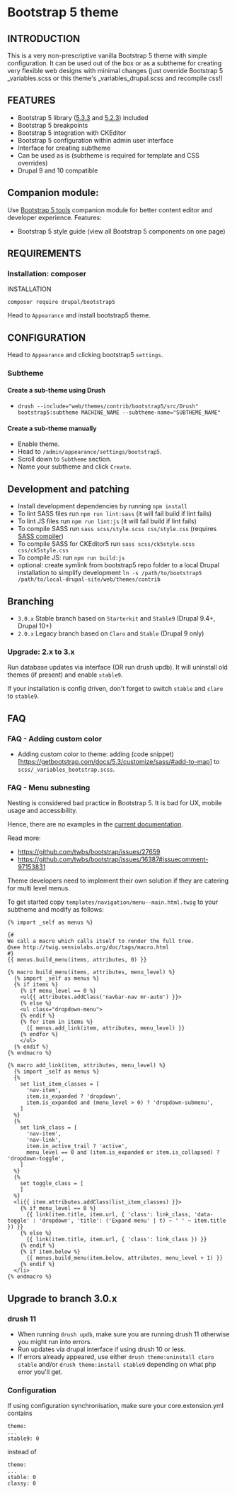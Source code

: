 # Bootstrap 5 theme

## INTRODUCTION

This is a very non-prescriptive vanilla Bootstrap 5 theme
with simple configuration. It can be used out of the box or
as a subtheme for creating very flexible web designs with
minimal changes (just override Bootstrap 5 _variables.scss
or this theme's _variables_drupal.scss and recompile css!)

## FEATURES

* Bootstrap 5 library ([5.3.3](https://blog.getbootstrap.com/2024/02/20/bootstrap-5-3-3/)
  and [5.2.3](https://blog.getbootstrap.com/2022/11/22/bootstrap-5-2-3/)) included
* Bootstrap 5 breakpoints
* Bootstrap 5 integration with CKEditor
* Bootstrap 5 configuration within admin user interface
* Interface for creating subtheme
* Can be used as is (subtheme is required for template and CSS overrides)
* Drupal 9 and 10 compatible

## Companion module:

Use [Bootstrap 5 tools](https://www.drupal.org/project/twbstools) companion module for
better content editor and developer experience. Features:

* Bootstrap 5 style guide (view all Bootstrap 5 components on one page)

## REQUIREMENTS

### Installation: composer

INSTALLATION

`composer require drupal/bootstrap5`

Head to `Appearance` and install bootstrap5 theme.

## CONFIGURATION

Head to `Appearance` and clicking bootstrap5 `settings`.

### Subtheme

#### Create a sub-theme using Drush

* `drush --include="web/themes/contrib/bootstrap5/src/Drush" bootstrap5:subtheme MACHINE_NAME --subtheme-name="SUBTHEME_NAME"`

#### Create a sub-theme manually

* Enable theme.
* Head to `/admin/appearance/settings/bootstrap5`.
* Scroll down to `Subtheme` section.
* Name your subtheme and click `Create`.

## Development and patching

- Install development dependencies by running `npm install`
- To lint SASS files run `npm run lint:sass` (it will fail build if lint fails)
- To lint JS files run `npm run lint:js` (it will fail build if lint fails)
- To compile SASS run `sass scss/style.scss css/style.css` (requires [SASS compiler](https://sass-lang.com/install))
- To compile SASS for CKEditor5 run `sass scss/ck5style.scss css/ck5style.css`
- To compile JS: run `npm run build:js`
- optional: create symlink from bootstrap5 repo folder to a local Drupal installation to simplify
  development `ln -s /path/to/bootstrap5 /path/to/local-drupal-site/web/themes/contrib`

## Branching

* `3.0.x` Stable branch based on `Starterkit` and `Stable9` (Drupal 9.4+, Drupal 10+)
* `2.0.x` Legacy branch based on `Claro` and `Stable` (Drupal 9 only)

### Upgrade: 2.x to 3.x

Run database updates via interface (OR run drush updb).
It will uninstall old themes (if present) and enable `stable9`.

If your installation is config driven, don't forget to switch `stable` and `claro` to `stable9`.

## FAQ

### FAQ - Adding custom color

* Adding custom color to theme: adding (code snippet)[https://getbootstrap.com/docs/5.3/customize/sass/#add-to-map] to `scss/_variables_bootstrap.scss`.

### FAQ - Menu subnesting

Nesting is considered bad practice in Bootstrap 5. It is bad for UX, mobile
usage and accessibility.

Hence, there are no examples in
the [current documentation](https://getbootstrap.com/docs/5.0/components/dropdowns/#menu-items).

Read more:

* https://github.com/twbs/bootstrap/issues/27659
* https://github.com/twbs/bootstrap/issues/16387#issuecomment-97153831

Theme developers need to implement their own solution if they are catering
for multi level menus.

To get started copy `templates/navigation/menu--main.html.twig` to your
subtheme and modify as follows:

```
{% import _self as menus %}

{#
We call a macro which calls itself to render the full tree.
@see http://twig.sensiolabs.org/doc/tags/macro.html
#}
{{ menus.build_menu(items, attributes, 0) }}

{% macro build_menu(items, attributes, menu_level) %}
  {% import _self as menus %}
  {% if items %}
    {% if menu_level == 0 %}
    <ul{{ attributes.addClass('navbar-nav mr-auto') }}>
    {% else %}
    <ul class="dropdown-menu">
    {% endif %}
    {% for item in items %}
      {{ menus.add_link(item, attributes, menu_level) }}
    {% endfor %}
    </ul>
  {% endif %}
{% endmacro %}

{% macro add_link(item, attributes, menu_level) %}
  {% import _self as menus %}
  {%
    set list_item_classes = [
      'nav-item',
      item.is_expanded ? 'dropdown',
      item.is_expanded and (menu_level > 0) ? 'dropdown-submenu',
    ]
  %}
  {%
    set link_class = [
      'nav-item',
      'nav-link',
      item.in_active_trail ? 'active',
      menu_level == 0 and (item.is_expanded or item.is_collapsed) ? 'dropdown-toggle',
    ]
  %}
  {%
    set toggle_class = [
    ]
  %}
  <li{{ item.attributes.addClass(list_item_classes) }}>
    {% if menu_level == 0 %}
      {{ link(item.title, item.url, { 'class': link_class, 'data-toggle' : 'dropdown', 'title': ('Expand menu' | t) ~ ' ' ~ item.title }) }}
    {% else %}
      {{ link(item.title, item.url, { 'class': link_class }) }}
    {% endif %}
    {% if item.below %}
      {{ menus.build_menu(item.below, attributes, menu_level + 1) }}
    {% endif %}
  </li>
{% endmacro %}
```


## Upgrade to branch 3.0.x

### drush 11

- When running `drush updb`, make sure you are running drush 11 otherwise you
  might run into errors.
- Run updates via drupal interface if using drush 10 or less.
- If errors already appeared, use either `drush theme:uninstall claro stable`
  and/or `drush theme:install stable9` depending on what php error you'll get.

### Configuration

If using configuration synchronisation, make sure your core.extension.yml contains

```
theme:
...
stable9: 0
```

instead of

```
theme:
...
stable: 0
classy: 0
```
